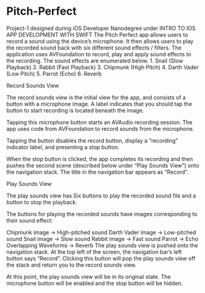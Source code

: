 # Pitch-Perfect
Project-1 designed during iOS Developer Nanodegree under INTRO TO IOS APP DEVELOPMENT WITH SWIFT
The Pitch Perfect app allows users to record a sound using the device’s microphone. It then allows users to play the recorded sound back with six different sound effects / filters. The application uses AVFoundation to record, play and apply sound effects to the recording. The sound effects are enumerated below. 1. Snail (Slow Playback) 2. Rabbit (Fast Playback) 3. Chipmunk (High Pitch) 4. Darth Vader (Low Pitch) 5. Parrot (Echo) 6. Reverb

Record Sounds View

The record sounds view is the initial view for the app, and consists of a button with a microphone image. A label indicates that you should tap the button to start recording is located beneath the image.

Tapping this microphone button starts an AVAudio recording session. The app uses code from AVFoundation to record sounds from the microphone.

Tapping the button disables the record button, display a “recording” indicator label, and presenting a stop button. 

When the stop button is clicked, the app completes its recording and then pushes the second scene (described below under “Play Sounds View”) onto the navigation stack. The title in the navigation bar appears as “Record”.

Play Sounds View

The play sounds view has Six buttons to play the recorded sound file and a button to stop the playback.

The buttons for playing the recorded sounds have images corresponding to their sound effect:

Chipmunk image → High-pitched sound
Darth Vader image → Low-pitched sound
Snail image → Slow sound
Rabbit image → Fast sound
Parrot → Echo
Overlapping Waveforms → Reverb
The play sounds view is pushed onto the navigation stack. At the top left of the screen, the navigation bar’s left button says “Record”. Clicking this button will pop the play sounds view off the stack and return you to the record sounds view.

At this point, the play sounds view will be in its original state. The microphone button will be enabled and the stop button will be hidden.
 
